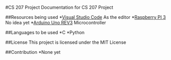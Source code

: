 #CS 207 Project
Documentation for CS 207 Project

##Resources being used
*[Visual Studio Code](https://code.visualstudio.com/) As the editor
*[Raspberry PI 3](https://www.raspberrypi.org/products/raspberry-pi-3-model-b/) No idea yet
*[Arduino Uno REV3](https://store.arduino.cc/usa/arduino-uno-rev3) Microcontroller 

##Languages to be used
*C 
*Python

##License
This project is licensed under the MIT License

##Contribution
*None yet
